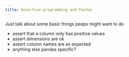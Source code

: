 ```yaml
---
title: Assertive programming and Pandas
---
```


Just talk about some basic things peeps might want to do

- assert that a column only has positive values
- assert dimensions are ok
- assert column names are as expected
- anything else pandas specific?
